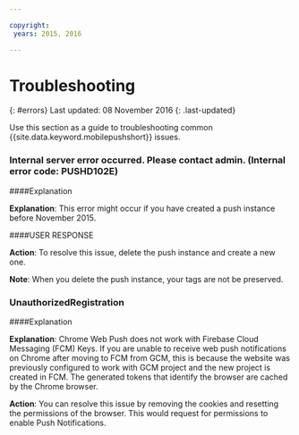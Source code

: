 ```yaml
---

copyright:
 years: 2015, 2016

---
```


# Troubleshooting
{: #errors}
Last updated: 08 November 2016
{: .last-updated}

Use this section as a guide to troubleshooting common {{site.data.keyword.mobilepushshort}} issues.


### Internal server error occurred. Please contact admin. (Internal error code: PUSHD102E)

####Explanation

**Explanation**: This error might occur if you have created a push instance before November 2015.  

####USER RESPONSE

**Action**:  To resolve this issue, delete the push instance and create a new one.

**Note**: When you delete the push instance, your tags are not be preserved.


### UnauthorizedRegistration

####Explanation

**Explanation**: Chrome Web Push does not work with Firebase Cloud Messaging (FCM) Keys. If you are unable to receive web push notifications on Chrome after moving to FCM from GCM, this is because the website was previously configured to work with GCM project and the new project is created in FCM. The generated tokens that identify the browser are cached by the Chrome browser.

**Action**: You can resolve this issue by removing the cookies and resetting the permissions of the browser. This would request for permissions to enable Push Notifications. 

